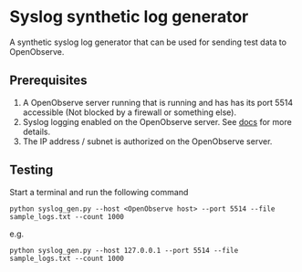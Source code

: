 # Syslog synthetic log generator

A synthetic syslog log generator that can be used for sending test data to OpenObserve.

## Prerequisites

1. A OpenObserve server running that is running and has has its port 5514 accessible (Not blocked by a firewall or something else).
1. Syslog logging enabled on the OpenObserve server. See [docs](https://openobserve.ai/docs/ingestion/logs/syslog/) for more details.
1. The IP address / subnet is authorized on the OpenObserve server.

## Testing

Start a terminal and run the following command

```shell
python syslog_gen.py --host <OpenObserve host> --port 5514 --file sample_logs.txt --count 1000
```

e.g.

```shell
python syslog_gen.py --host 127.0.0.1 --port 5514 --file sample_logs.txt --count 1000
```
